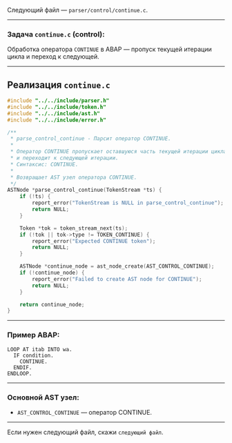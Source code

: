 Следующий файл — `parser/control/continue.c`.

---

### Задача `continue.c` (control):

Обработка оператора `CONTINUE` в ABAP — пропуск текущей итерации цикла и переход к следующей.

---

## Реализация `continue.c`

```c
#include "../../include/parser.h"
#include "../../include/token.h"
#include "../../include/ast.h"
#include "../../include/error.h"

/**
 * parse_control_continue - Парсит оператор CONTINUE.
 *
 * Оператор CONTINUE пропускает оставшуюся часть текущей итерации цикла
 * и переходит к следующей итерации.
 * Синтаксис: CONTINUE.
 *
 * Возвращает AST узел оператора CONTINUE.
 */
ASTNode *parse_control_continue(TokenStream *ts) {
    if (!ts) {
        report_error("TokenStream is NULL in parse_control_continue");
        return NULL;
    }

    Token *tok = token_stream_next(ts);
    if (!tok || tok->type != TOKEN_CONTINUE) {
        report_error("Expected CONTINUE token");
        return NULL;
    }

    ASTNode *continue_node = ast_node_create(AST_CONTROL_CONTINUE);
    if (!continue_node) {
        report_error("Failed to create AST node for CONTINUE");
        return NULL;
    }

    return continue_node;
}
```

---

### Пример ABAP:

```abap
LOOP AT itab INTO wa.
  IF condition.
    CONTINUE.
  ENDIF.
ENDLOOP.
```

---

### Основной AST узел:

* `AST_CONTROL_CONTINUE` — оператор CONTINUE.

---

Если нужен следующий файл, скажи `следующий файл`.
